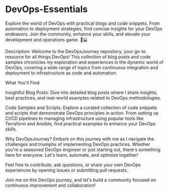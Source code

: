 # DevOps-Essentials
Explore the world of DevOps with practical blogs and code snippets. From automation to deployment strategies, find concise insights for your DevOps endeavors. Join the community, enhance your skills, and elevate your development and operations game. 🚀💻

Description:
Welcome to the DevOpsJourney repository, your go-to resource for all things DevOps! This collection of blog posts and code samples chronicles my exploration and experiences in the dynamic world of DevOps, covering a wide range of topics from continuous integration and deployment to infrastructure as code and automation.

What You'll Find:

Insightful Blog Posts: Dive into detailed blog posts where I share insights, best practices, and real-world examples related to DevOps methodologies.

Code Samples and Scripts: Explore a curated collection of code snippets and scripts that demonstrate DevOps principles in action. From setting up CI/CD pipelines to managing infrastructure using popular tools like Terraform and Ansible, find practical examples to enhance your DevOps skills.

Why DevOpsJourney?
Embark on this journey with me as I navigate the challenges and triumphs of implementing DevOps practices. Whether you're a seasoned DevOps engineer or just starting out, there's something here for everyone. Let's learn, automate, and optimize together!








Feel free to contribute, ask questions, or share your own DevOps experiences by opening issues or submitting pull requests.


Join me on this DevOps journey, and let's build a community focused on continuous improvement and collaboration!
